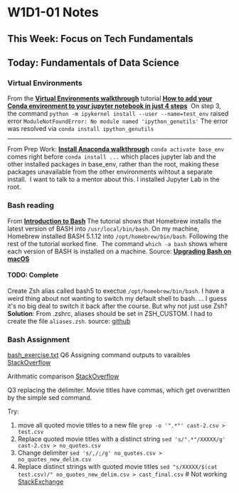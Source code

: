 # W1D1-01 Notes
## This Week: Focus on Tech Fundamentals
## Today: Fundamentals of Data Science

### Virtual Environments

From the __[Virtual Environments walkthrough](https://data.compass.lighthouselabs.ca/activities/32)__ tutorial __[How to add your Conda environment to your jupyter notebook in just 4 steps](https://medium.com/@nrk25693/how-to-add-your-conda-environment-to-your-jupyter-notebook-in-just-4-steps-abeab8b8d084)__
​
On step 3, the command `python -m ipykernel install --user --name=test_env` raised error `ModuleNotFoundError: No module named 'ipython_genutils'`
​
The error was resolved via `conda install ipython_genutils`

***
From Prep Work: __[Install Anaconda walkthrough](https://data.compass.lighthouselabs.ca/activities/215)__
`conda activate base_env` comes right before `conda install ...` which places jupyter lab and the other installed packages in base_env, rather than the root, making these packages unavailable from the other environments wihtout a separate install.
​
I want to talk to a mentor about this. I installed Jupyter Lab in the root.

### Bash reading
From __[Introduction to Bash](https://stackabuse.com/introduction-to-bash/)__
The tutorial shows that Homebrew installs the latest version of BASH into `/usr/local/bin/bash`.
On my machine, Homebrew installed BASH 5.1.12 into `/opt/homebrew/bin/bash`.
Following the rest of the tutorial worked fine.
​
The command `which -a bash` shows where each version of BASH is installed on a machine. Source: __[Upgrading Bash on macOS](https://itnext.io/upgrading-bash-on-macos-7138bd1066ba)__

#### TODO: Complete
Create Zsh alias called bash5 to exectue `/opt/homebrew/bin/bash`.
I have a weird thing about not wanting to switch my default shell to bash.
... I guess it's no big deal to switch it back after the course.
But why not just use Zsh?
__Solution__: From .zshrc, aliases should be set in ZSH_CUSTOM. I had to create the file `aliases.zsh`. source: [github](https://github.com/ohmyzsh/ohmyzsh/issues/4865)

### Bash Assignment
[bash_exercise.txt](../../../../data_bootcamp/w1/d1-day_1/bash_exercise.txt)
Q6
Assigning command outputs to varaibles [StackOverflow](https://stackoverflow.com/questions/4651437/how-do-i-set-a-variable-to-the-output-of-a-command-in-bash)

Arithmatic comparison [StackOverflow](https://stackoverflow.com/questions/18668556/how-can-i-compare-numbers-in-bash)

Q3 replacing the delimiter. Movie titles have commas, which get overwritten by the simple sed command.

Try:
1. move all quoted movie titles to a new file
    `grep -o '".*"' cast-2.csv > test.csv`
2. Replace quoted movie titles with a distinct string
    `sed 's/".*"/XXXXX/g' cast-2.csv > no_quotes.csv`
3. Change delimiter
    `sed 's/,/;/g' no_quotes.csv > no_quotes_new_delim.csv`
4. Replace distinct strings with quoted movie titles
    `sed "s/XXXXX/$(cat test.csv)/" no_quotes_new_delim.csv > cast_final.csv` # Not working [StackExchange](https://askubuntu.com/questions/811881/how-to-insert-the-contents-of-one-file-to-an-exact-place-in-another-file)